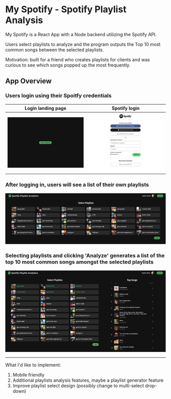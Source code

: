 # My Spotify - Spotify Playlist Analysis 
My Spotify is a React App with a Node backend utilizing the Spotify API. 

Users select playlists to analyze and the program outputs the Top 10 most common songs between the selected playlists.

Motivation: built for a friend who creates playlists for clients and was curious to see which songs popped up the most frequently. 

## App Overview

### Users login using their Spoitfy credentials

Login landing page             |  Spotify login
:-------------------------:|:-------------------------:
![Login landing page](https://github.com/sjoliver/my-spotify/blob/main/client/public/Screen%20Shot%202022-06-14%20at%2012.03.37%20PM.png?raw=true)  |  ![Shopify login](https://github.com/sjoliver/my-spotify/blob/main/client/public/Screen%20Shot%202022-06-14%20at%2012.03.50%20PM.png?raw=true)

### After logging in, users will see a list of their own playlists

![User's playlists](https://github.com/sjoliver/my-spotify/blob/main/client/public/Screen%20Shot%202022-06-14%20at%201.42.40%20PM.png?raw=true)

### Selecting playlists and clicking 'Analyze' generates a list of the top 10 most common songs amongst the selected playlists

![Selected playlists and Top 10 songs](https://github.com/sjoliver/my-spotify/blob/main/client/public/Screen%20Shot%202022-06-14%20at%201.43.46%20PM.png?raw=true)

***

What I'd like to implement:
1. Mobile friendly
2. Additional playlists analysis features, maybe a playlist generator feature
3. Improve playlist select design (possibly change to multi-select drop-down)